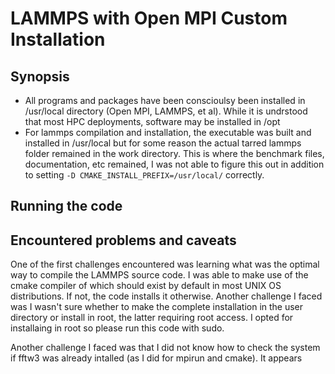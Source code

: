 # LAMMPS with Open MPI Custom Installation

## Synopsis
- All programs and packages have been conscioulsy been installed in /usr/local directory (Open MPI, LAMMPS, et al). While it is undrstood that most HPC deployments, software may be installed in /opt
- For lammps compilation and installation, the executable was built and installed in /usr/local but for some reason the actual tarred lammps folder remained in the work directory. This is where the benchmark files, documentation, etc remained, I was not able to figure this out in addition to setting `-D CMAKE_INSTALL_PREFIX=/usr/local/` correctly.


## Running the code



## Encountered problems and caveats

One of the first challenges encountered was learning what was the optimal way to compile the LAMMPS source code. I was able to make use of the cmake compiler of which should exist by default in most UNIX OS distributions. If not, the code installs it otherwise. Another challenge I faced was I wasn't sure whether to make the complete installation in the user directory or install in root, the latter requiring root access. I opted for installaing in root so please run this code with sudo.

Another challenge I faced was that I did not know how to check the system if fftw3 was already intalled (as I did for mpirun and cmake). It appears 

##
